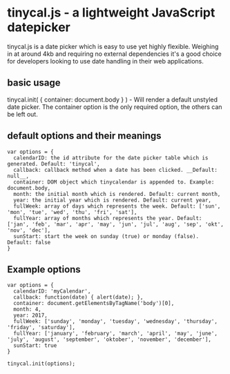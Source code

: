 # tinycal.js - a lightweight JavaScript datepicker

tinycal.js is a date picker which is easy to use yet
highly flexible. Weighing in at around 4kb and requiring no
external dependencies it's a good choice for developers looking
to use date handling in their web applications.

## basic usage
tinycal.init( { container: document.body } ) - Will render a default unstyled date picker. The 
container option is the only required option, the others can be left out.

## default options and their meanings
    var options = {
  	  calendarID: the id attribute for the date picker table which is generated. Default: 'tinycal',
  	  callback: callback method when a date has been clicked. __Default: null__,
  	  container: DOM object which tinycalendar is appended to. Example: document.body, 
  	  month: the initial month which is rendered. Default: current month, 
  	  year: the initial year which is rendered. Default: current year,
  	  fullWeek: array of days which represents the week. Default: ['sun', 'mon', 'tue', 'wed', 'thu', 'fri', 'sat'],
  	  fullYear: array of months which represents the year. Default: ['jan', 'feb', 'mar', 'apr', 'may', 'jun', 'jul', 'aug', 'sep', 'okt', 'nov', 'dec'],
  	  sunStart: start the week on sunday (true) or monday (false). Default: false
    }

## Example options
    var options = {
  	  calendarID: 'myCalendar',
  	  callback: function(date) { alert(date); }, 
  	  container: document.getElementsByTagName('body')[0], 
  	  month: 4, 
  	  year: 2017,
  	  fullWeek: ['sunday', 'monday', 'tuesday', 'wednesday', 'thursday', 'friday', 'saturday'],
  	  fullYear: ['january', 'february', 'march', 'april', 'may', 'june', 'july', 'august', 'september', 'oktober', 'november', 'december'],
  	  sunStart: true
    }
    
    tinycal.init(options);